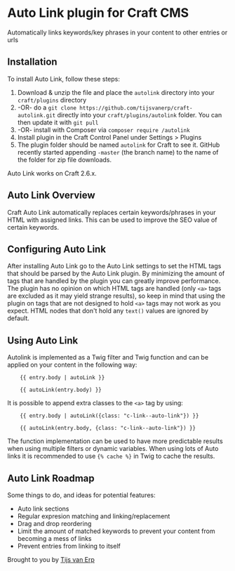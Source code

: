 # Auto Link plugin for Craft CMS

Automatically links keywords/key phrases in your content to other entries or urls

## Installation

To install Auto Link, follow these steps:

1. Download & unzip the file and place the `autolink` directory into your `craft/plugins` directory
2.  -OR- do a `git clone https://github.com/tijsvanerp/craft-autolink.git` directly into your `craft/plugins/autolink` folder.  You can then update it with `git pull`
3.  -OR- install with Composer via `composer require /autolink`
4. Install plugin in the Craft Control Panel under Settings > Plugins
5. The plugin folder should be named `autolink` for Craft to see it.  GitHub recently started appending `-master` (the branch name) to the name of the folder for zip file downloads.

Auto Link works on Craft 2.6.x.

## Auto Link Overview

Craft Auto Link automatically replaces certain keywords/phrases in your HTML with assigned links. This can be used to improve the SEO value of certain keywords.

## Configuring Auto Link
After installing Auto Link go to the Auto Link settings to set the HTML tags that should be parsed by the Auto Link plugin. By minimizing the amount of tags that are handled by the plugin you can greatly improve performance. The plugin has no opinion on which HTML tags are handled (only `<a>` tags are excluded as it may yield strange results), so keep in mind that using the plugin on tags that are not designed to hold `<a>` tags may not work as you expect. HTML nodes that don't hold any `text()` values are ignored by default.
## Using Auto Link

Autolink is implemented as a Twig filter and Twig function and can be applied on your content in the following way:
```twig
    {{ entry.body | autoLink }}

    {{ autoLink(entry.body) }}
```
It is possible to append extra classes to the `<a>` tag by using:
```twig
    {{ entry.body | autoLink({class: "c-link--auto-link"}) }}

    {{ autoLink(entry.body, {class: "c-link--auto-link"}) }}
```

The function implementation can be used to have more predictable results when using multiple filters or dynamic variables.
When using lots of Auto links it is recommended to use `{% cache %}` in Twig to cache the results.

## Auto Link Roadmap

Some things to do, and ideas for potential features:
* Auto link sections
* Regular expresion matching and linking/replacement
* Drag and drop reordering
* Limit the amount of matched keywords to prevent your content from becoming a mess of links
* Prevent entries from linking to itself

Brought to you by [Tijs van Erp](https://github.com/tijsvanerp)
